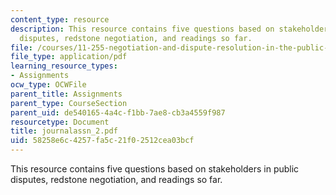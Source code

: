 ```yaml
---
content_type: resource
description: This resource contains five questions based on stakeholders in public
  disputes, redstone negotiation, and readings so far.
file: /courses/11-255-negotiation-and-dispute-resolution-in-the-public-sector-spring-2005/58258e6c4257fa5c21f02512cea03bcf_journalassn_2.pdf
file_type: application/pdf
learning_resource_types:
- Assignments
ocw_type: OCWFile
parent_title: Assignments
parent_type: CourseSection
parent_uid: de540165-4a4c-f1bb-7ae8-cb3a4559f987
resourcetype: Document
title: journalassn_2.pdf
uid: 58258e6c-4257-fa5c-21f0-2512cea03bcf
---
```

This resource contains five questions based on stakeholders in public disputes, redstone negotiation, and readings so far.

